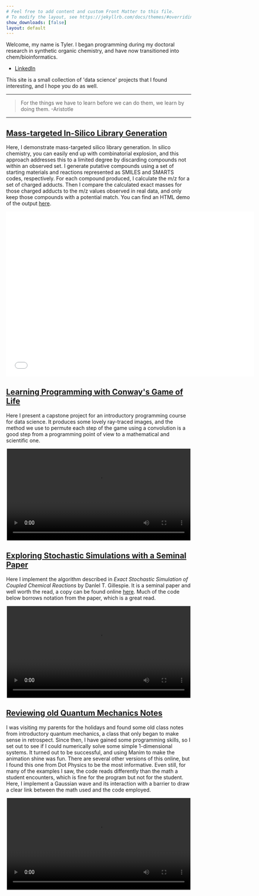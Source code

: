 ```yaml
---
# Feel free to add content and custom Front Matter to this file.
# To modify the layout, see https://jekyllrb.com/docs/themes/#overriding-theme-defaults
show_downloads: [false]
layout: default
---
```


Welcome, my name is Tyler. I began programming during my doctoral research in synthetic organic chemistry,
and have now transitioned into chem/bioinformatics.

+ [LinkedIn](https://www.linkedin.com/in/tylerbiggs/)  

This site is a small collection of 'data science' projects that I found interesting, and I hope you do as well.

---

> For the things we have to learn before we can do them, we learn by doing them.
> -Aristotle

---

## [Mass-targeted In-Silico Library Generation](./projects/silico_compound_generation)

Here, I demonstrate mass-targeted silico library generation. In silico chemistry, you can easily end up with combinatorial explosion, and this approach addresses this to a limited degree by discarding compounds not within an observed set. I generate putative compounds using a set of starting materials and reactions represented as SMILES and SMARTS codes, respectively. For each compound produced, I calculate the m/z for a set of charged adducts. Then I compare the calculated exact masses for those charged adducts to the m/z values observed in real data, and only keep those compounds with a potential match. You can find an HTML demo of the output
[here](/projects/assets/silico_cmpds/demo_scatter.html).

<div style="text-align: center;">
 <!-- <img src="/projects/assets/silico_cmpds/thumbnail_rxn.png" alt="Demo silico reaction.">  -->
 <embed type="text/html" src="/projects/assets/silico_cmpds/demo_scatter.html" width=675 height=450> 
</div>




## [Learning Programming with Conway's Game of Life](./projects/raytrace_gol)

Here I present a capstone project for an introductory programming course for data science. It produces 
some lovely ray-traced images, and the method we use to permute each step of the game using a convolution 
is a good step from a programming point of view to a mathematical and scientific one.

<div style="text-align: center;">
<video src="/projects/assets/gol/gol_HDr.mp4" controls  width="500" >Your browser does not support the <code>video</code> element.</video>
</div>

## [Exploring Stochastic Simulations with a Seminal Paper](./projects/Gillespie_Stochastic_Simulations)

Here I implement the algorithm described in *Exact Stochastic Simulation of Coupled Chemical Reactions* by Danlel T. Gillespie. It is a seminal paper and well worth the read, a copy can be found online [here](https://www.caam.rice.edu/~cox/gillespie.pdf). Much of the code below borrows notation from the paper, which is
a great read.

<div style="text-align: center;">
<video src="/projects/assets/gillespie/gillespie.mp4" controls  width="500" >Your browser does not support the <code>video</code> element.</video>
</div>


## [Reviewing old Quantum Mechanics Notes](./projects/quantum_tunneling)

I was visiting my parents for the holidays and found some old class notes from introductory quantum mechanics, a class that only began to make sense in retrospect. Since then, I have gained some programming skills, so I set out to see if I could numerically solve some simple 1-dimensional systems. It turned out to be successful, and using Manim to make the animation shine was fun. There are several other versions of this online, but I found this one from Dot Physics to be the most informative. Even still, for many of the examples I saw, the code reads differently than the math a student encounters, which is fine for the program but not for the student. Here, I implement a Gaussian wave and its interaction with a barrier to draw a clear link between the math used and the code employed.

<div style="text-align: center;">
<video src="/projects/assets/quantum_tunneling/quantum_tunneling.mp4" controls  width="500" >Your browser does not support the <code>video</code> element.</video>
</div>
